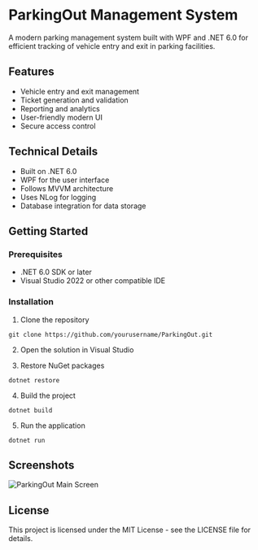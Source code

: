 # ParkingOut Management System

A modern parking management system built with WPF and .NET 6.0 for efficient tracking of vehicle entry and exit in parking facilities.

## Features

- Vehicle entry and exit management
- Ticket generation and validation
- Reporting and analytics
- User-friendly modern UI
- Secure access control

## Technical Details

- Built on .NET 6.0
- WPF for the user interface
- Follows MVVM architecture
- Uses NLog for logging
- Database integration for data storage

## Getting Started

### Prerequisites

- .NET 6.0 SDK or later
- Visual Studio 2022 or other compatible IDE

### Installation

1. Clone the repository
```
git clone https://github.com/yourusername/ParkingOut.git
```

2. Open the solution in Visual Studio

3. Restore NuGet packages
```
dotnet restore
```

4. Build the project
```
dotnet build
```

5. Run the application
```
dotnet run
```

## Screenshots

![ParkingOut Main Screen](Screenshots/mainscreen.png)

## License

This project is licensed under the MIT License - see the LICENSE file for details. 